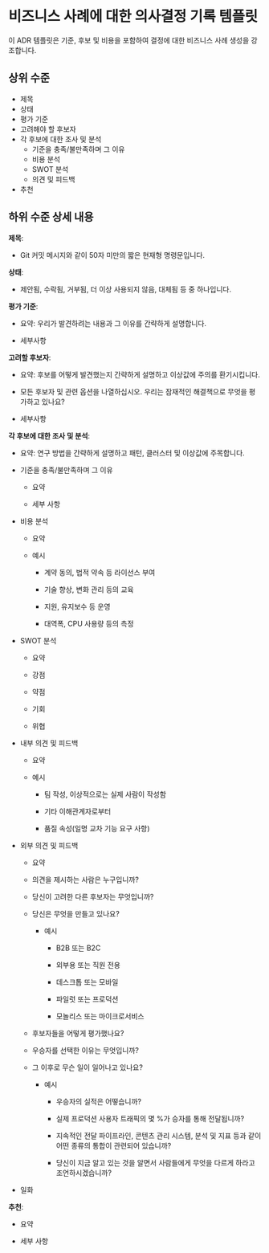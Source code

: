 # 비즈니스 사례에 대한 의사결정 기록 템플릿

이 ADR 템플릿은 기준, 후보 및 비용을 포함하여 결정에 대한 비즈니스 사례 생성을 강조합니다.


## 상위 수준

* 제목
* 상태
* 평가 기준
* 고려해야 할 후보자
* 각 후보에 대한 조사 및 분석
   * 기준을 충족/불만족하며 그 이유
   * 비용 분석
   * SWOT 분석
   * 의견 및 피드백
* 추천


## 하위 수준 상세 내용

**제목**:

   * Git 커밋 메시지와 같이 50자 미만의 짧은 현재형 명령문입니다.

**상태**:

   * 제안됨, 수락됨, 거부됨, 더 이상 사용되지 않음, 대체됨 등 중 하나입니다.

**평가 기준**:

   * 요약: 우리가 발견하려는 내용과 그 이유를 간략하게 설명합니다.

   * 세부사항

**고려할 후보자**:

   * 요약: 후보를 어떻게 발견했는지 간략하게 설명하고 이상값에 주의를 환기시킵니다.

   * 모든 후보자 및 관련 옵션을 나열하십시오. 우리는 잠재적인 해결책으로 무엇을 평가하고 있나요?

   * 세부사항

**각 후보에 대한 조사 및 분석**:

   * 요약: 연구 방법을 간략하게 설명하고 패턴, 클러스터 및 이상값에 주목합니다.

   * 기준을 충족/불만족하며 그 이유

     * 요약

     * 세부 사항

   * 비용 분석

     * 요약

     * 예시

       * 계약 동의, 법적 약속 등 라이선스 부여

       * 기술 향상, 변화 관리 등의 교육

       * 지원, 유지보수 등 운영

       * 대역폭, CPU 사용량 등의 측정

   * SWOT 분석

     * 요약

     * 강점

     * 약점

     * 기회

     * 위협

   * 내부 의견 및 피드백

     * 요약

     * 예시

       * 팀 작성, 이상적으로는 실제 사람이 작성함

       * 기타 이해관계자로부터

       * 품질 속성(일명 교차 기능 요구 사항)

   * 외부 의견 및 피드백

     * 요약

     * 의견을 제시하는 사람은 누구입니까?

     * 당신이 고려한 다른 후보자는 무엇입니까?

     * 당신은 무엇을 만들고 있나요?

       * 예시

         * B2B 또는 B2C

         * 외부용 또는 직원 전용

         * 데스크톱 또는 모바일

         * 파일럿 또는 프로덕션

         * 모놀리스 또는 마이크로서비스

     * 후보자들을 어떻게 평가했나요?

     * 우승자를 선택한 이유는 무엇입니까?

     * 그 이후로 무슨 일이 일어나고 있나요?

       * 예시

         * 우승자의 실적은 어떻습니까?

         * 실제 프로덕션 사용자 트래픽의 몇 %가 승자를 통해 전달됩니까?

         * 지속적인 전달 파이프라인, 콘텐츠 관리 시스템, 분석 및 지표 등과 같이 어떤 종류의 통합이 관련되어 있습니까?

         * 당신이 지금 알고 있는 것을 알면서 사람들에게 무엇을 다르게 하라고 조언하시겠습니까?

   * 일화

**추천**:

   * 요약

   * 세부 사항
